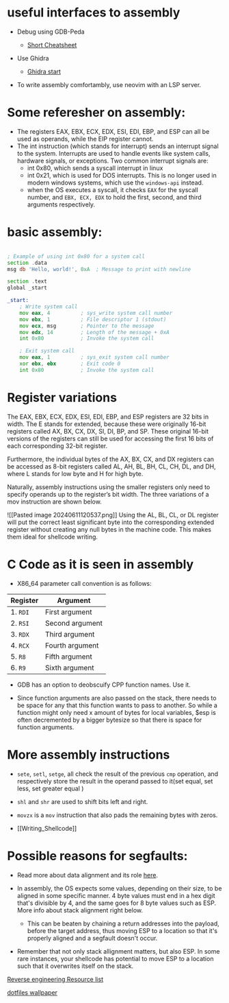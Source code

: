 # useful interfaces to assembly
- Debug using GDB-Peda
    - [Short Cheatsheet](https://github.com/nnamon/linux-exploitation-course/blob/master/lessons/3_intro_to_tools/lessonplan.md)

- Use Ghidra
    - [Ghidra start](https://guyinatuxedo.github.io/02-intro_tooling/ghidra/index.html) 
- To write assembly comfortambly, use neovim with an LSP server.


# Some referesher on assembly: 
 - The registers EAX, EBX, ECX, EDX, ESI, EDI, EBP, and ESP can all be used as operands, while the EIP register cannot.
- The int instruction (which stands for interrupt) sends an interrupt signal to the system. Interrupts are used to handle events like system calls, hardware signals, or exceptions. Two common interrupt signals are:
    - int 0x80, which sends a syscall interrupt in linux
    - int 0x21, which is used for DOS interrupts. This is no longer used in modern windows systems, which use the `windows-api` instead.
    - when the OS executes a syscall, it checks `EAX` for the syscall number, and `EBX, ECX, EDX` to hold the first, second, and third arguments respectively.
# basic assembly:
```asm

; Example of using int 0x80 for a system call
section .data
msg db 'Hello, world!', 0xA  ; Message to print with newline

section .text
global _start

_start:
    ; Write system call
    mov eax, 4          ; sys_write system call number
    mov ebx, 1          ; File descriptor 1 (stdout)
    mov ecx, msg        ; Pointer to the message
    mov edx, 14         ; Length of the message + 0xA
    int 0x80            ; Invoke the system call

    ; Exit system call
    mov eax, 1          ; sys_exit system call number
    xor ebx, ebx        ; Exit code 0
    int 0x80            ; Invoke the system call
```
# Register variations
The EAX, EBX, ECX, EDX, ESI, EDI, EBP, and ESP registers are 32 bits
in width. 
The E stands for extended, because these were originally 16-bit registers called AX, BX, CX, DX, SI, DI, BP, and SP.
These original 16-bit versions of the registers can still be used for accessing the first 16 bits of each corresponding 32-bit register.

Furthermore, the individual bytes of the AX, BX, CX, and DX registers can be accessed as 8-bit registers called AL, AH, BL, BH, CL, CH, DL, and DH, where L stands for low byte and H for high byte.

Naturally, assembly instructions using the smaller registers only need to specify operands up to the register’s bit width. The three variations of a mov instruction are shown below.

![[Pasted image 20240611120537.png]]
Using the AL, BL, CL, or DL register will put the correct least significant
byte into the corresponding extended register without creating any null bytes in the machine code. This makes them ideal for shellcode writing.
# C Code as it is seen in assembly
- X86_64 parameter call convention is as follows: 

| Register | Argument|
|----------|----------|
| 1. `RDI`    | First argument|
| 2. `RSI`    | Second argument|
| 3. `RDX`    | Third argument |
| 4. `RCX`    | Fourth argument|
| 5. `R8`     | Fifth argument |
| 6. `R9`     | Sixth argument |

- GDB has an option to deobscuify CPP function names. Use it.

- Since function arguments are also passed on the stack, there needs to be space for any that this function wants to pass to another.  So while a function might only need x amount of bytes for local variables, $esp is often decremented by a bigger bytesize so that there is space for function arguments.
# More assembly instructions

- `sete`, `setl`, `setge`, all check the result of the previous `cmp` operation, and respectively store the result in the operand passed to it(set equal, set less, set greater equal )
- `shl` and `shr` are used to shift bits left and right. 
- `movzx` is a `mov` instruction that also pads the remaining bytes with zeros. 

- [[Writing_Shellcode]]

# Possible reasons for segfaults:
- Read more about data alignment and its role [here](Data_alignment).

- In assembly, the OS expects some values, depending on their size, to be aligned in some specific manner. 4 byte values must end in a hex digit that's divisible by 4, and the same goes for 8 byte values such as ESP. More info about stack alignment right below.  
	- This can be beaten by chaining a return addresses into the payload, before the target address, thus moving ESP to a location so that it's properly aligned and a segfault doesn't occur.
- Remember that not only stack allignment matters, but also ESP. In some rare instances, your shellcode has potential to move ESP to a location such that it overwrites itself on the stack. 




[Reverse engineering Resource list](https://gist.github.com/DtxdF/9c9297945bd7165c53b264ec597a9c39)


[ dotfiles ]( https://github.com/GioGioWasTaken/Dotfiles )
[ wallpaper ]( https://wall.alphacoders.com/big.php?i=1356519 )
